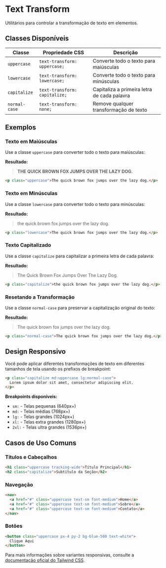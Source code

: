 # Text Transform

Utilitários para controlar a transformação de texto em elementos.

## Classes Disponíveis

| Classe | Propriedade CSS | Descrição |
|--------|-----------------|-----------|
| `uppercase` | `text-transform: uppercase;` | Converte todo o texto para maiúsculas |
| `lowercase` | `text-transform: lowercase;` | Converte todo o texto para minúsculas |
| `capitalize` | `text-transform: capitalize;` | Capitaliza a primeira letra de cada palavra |
| `normal-case` | `text-transform: none;` | Remove qualquer transformação de texto |

## Exemplos

### Texto em Maiúsculas

Use a classe `uppercase` para converter todo o texto para maiúsculas:

**Resultado:**
> **THE QUICK BROWN FOX JUMPS OVER THE LAZY DOG.**

```html
<p class="uppercase">The quick brown fox jumps over the lazy dog.</p>
```

### Texto em Minúsculas

Use a classe `lowercase` para converter todo o texto para minúsculas:

**Resultado:**
> the quick brown fox jumps over the lazy dog.

```html
<p class="lowercase">The quick brown fox jumps over the lazy dog.</p>
```

### Texto Capitalizado

Use a classe `capitalize` para capitalizar a primeira letra de cada palavra:

**Resultado:**
> The Quick Brown Fox Jumps Over The Lazy Dog.

```html
<p class="capitalize">the quick brown fox jumps over the lazy dog.</p>
```

### Resetando a Transformação

Use a classe `normal-case` para preservar a capitalização original do texto:

**Resultado:**
> The quick brown fox jumps over the lazy dog.

```html
<p class="normal-case">The quick brown fox jumps over the lazy dog.</p>
```

## Design Responsivo

Você pode aplicar diferentes transformações de texto em diferentes tamanhos de tela usando os prefixos de breakpoint:

```html
<p class="capitalize md:uppercase lg:normal-case">
  Lorem ipsum dolor sit amet, consectetur adipiscing elit.
</p>
```

**Breakpoints disponíveis:**
- `sm:` - Telas pequenas (640px+)
- `md:` - Telas médias (768px+)
- `lg:` - Telas grandes (1024px+)
- `xl:` - Telas extra grandes (1280px+)
- `2xl:` - Telas ultra grandes (1536px+)

## Casos de Uso Comuns

### Títulos e Cabeçalhos
```html
<h1 class="uppercase tracking-wide">Título Principal</h1>
<h2 class="capitalize">Subtítulo da Seção</h2>
```

### Navegação
```html
<nav>
  <a href="#" class="uppercase text-sm font-medium">Home</a>
  <a href="#" class="uppercase text-sm font-medium">Sobre</a>
  <a href="#" class="uppercase text-sm font-medium">Contato</a>
</nav>
```

### Botões
```html
<button class="uppercase px-4 py-2 bg-blue-500 text-white">
  Clique Aqui
</button>
```

Para mais informações sobre variantes responsivas, consulte a [documentação oficial do Tailwind CSS](https://tailwindcss.com/docs/responsive-design).

